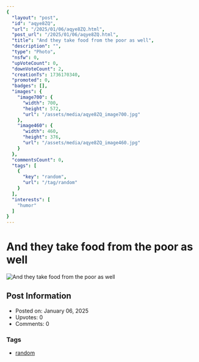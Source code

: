 ```yaml
---
{
  "layout": "post",
  "id": "aqye8ZQ",
  "url": "/2025/01/06/aqye8ZQ.html",
  "post_url": "/2025/01/06/aqye8ZQ.html",
  "title": "And they take food from the poor as well",
  "description": "",
  "type": "Photo",
  "nsfw": 0,
  "upVoteCount": 0,
  "downVoteCount": 2,
  "creationTs": 1736170340,
  "promoted": 0,
  "badges": [],
  "images": {
    "image700": {
      "width": 700,
      "height": 572,
      "url": "/assets/media/aqye8ZQ_image700.jpg"
    },
    "image460": {
      "width": 460,
      "height": 376,
      "url": "/assets/media/aqye8ZQ_image460.jpg"
    }
  },
  "commentsCount": 0,
  "tags": [
    {
      "key": "random",
      "url": "/tag/random"
    }
  ],
  "interests": [
    "humor"
  ]
}
---
```


# And they take food from the poor as well

![And they take food from the poor as well](/assets/media/aqye8ZQ_image700.jpg)

## Post Information

- Posted on: January 06, 2025
- Upvotes: 0
- Comments: 0

### Tags

- [random](/tag/random)
